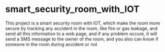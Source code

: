 # smart_security_room_with_IOT
This project is a smart security room with IOT, which make the room more secure by tracking any accident in the room, like fire or gas leakage, and send all this information to a web page, and if any problem occure, it will send a SMS message to the owner of the room, and you also can know if someone in the room during accident or not
